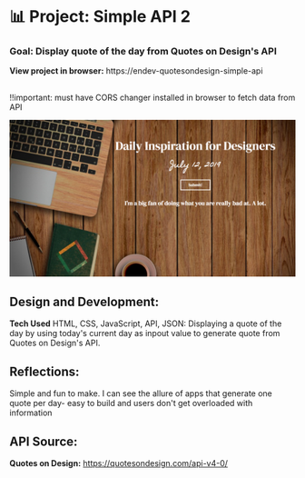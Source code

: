 # 📊 Project: Simple API 2

### Goal: Display quote of the day from Quotes on Design's API

**View project in browser:** https://endev-quotesondesign-simple-api

##
!!important: must have CORS changer installed in browser to fetch data from API

![alt tag](screenshot.png)

## Design and Development:
**Tech Used** HTML, CSS, JavaScript, API, JSON: 
Displaying a quote of the day by using today's current day as inpout value to generate quote from Quotes on Design's API. 

## Reflections:
Simple and fun to make. I can see the allure of apps that generate one quote per day- easy to build and users don't get overloaded with information

## API Source:
**Quotes on Design:** https://quotesondesign.com/api-v4-0/
